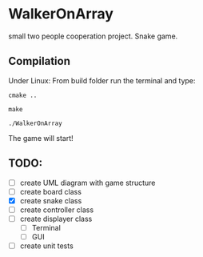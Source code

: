# WalkerOnArray

small two people cooperation project.
Snake game.

## Compilation

Under Linux:
From build folder run the terminal and type:

	cmake ..

	make

	./WalkerOnArray

The game will start!

## TODO:

- [ ] create UML diagram with game structure
- [ ] create board class
- [x] create snake class
- [ ] create controller class
- [ ] create displayer class
	- [ ] Terminal
	- [ ] GUI
- [ ] create unit tests

